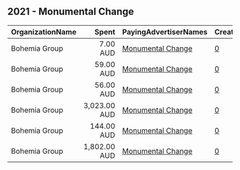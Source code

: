 ## 2021 - Monumental Change 
|OrganizationName|Spent|PayingAdvertiserNames|CreativeUrls|Impressions|Genders|AgeBrackets|CountryCodes|BillingAddresses|CandidateBallotInformation|
|:---|---:|:---|:---|---:|:---|:---|:---|:---|:---|
|Bohemia Group|7.00 AUD|[Monumental Change](2021/Monumental_Change.md)|[0](https://www.snap.com/political-ads/asset/4fa80b0f64bc2d799fed20980f8f0ed333c0c091254afb8aab0e303fdcfafc64?mediaType=mp4)|1,071||18+|australia|"10-16 Charles St,Redfern,2016,AU"||
|Bohemia Group|59.00 AUD|[Monumental Change](2021/Monumental_Change.md)|[0](https://www.snap.com/political-ads/asset/4fa80b0f64bc2d799fed20980f8f0ed333c0c091254afb8aab0e303fdcfafc64?mediaType=mp4)|7,206||18+|australia|"10-16 Charles St,Redfern,2016,AU"||
|Bohemia Group|56.00 AUD|[Monumental Change](2021/Monumental_Change.md)|[0](https://www.snap.com/political-ads/asset/4fa80b0f64bc2d799fed20980f8f0ed333c0c091254afb8aab0e303fdcfafc64?mediaType=mp4)|9,412||17-|australia|"10-16 Charles St,Redfern,2016,AU"||
|Bohemia Group|3,023.00 AUD|[Monumental Change](2021/Monumental_Change.md)|[0](https://www.snap.com/political-ads/asset/4fa80b0f64bc2d799fed20980f8f0ed333c0c091254afb8aab0e303fdcfafc64?mediaType=mp4)|702,611||18+|australia|"10-16 Charles St,Redfern,2016,AU"||
|Bohemia Group|144.00 AUD|[Monumental Change](2021/Monumental_Change.md)|[0](https://www.snap.com/political-ads/asset/4fa80b0f64bc2d799fed20980f8f0ed333c0c091254afb8aab0e303fdcfafc64?mediaType=mp4)|18,210||18+|australia|"10-16 Charles St,Redfern,2016,AU"||
|Bohemia Group|1,802.00 AUD|[Monumental Change](2021/Monumental_Change.md)|[0](https://www.snap.com/political-ads/asset/4fa80b0f64bc2d799fed20980f8f0ed333c0c091254afb8aab0e303fdcfafc64?mediaType=mp4)|461,286||18+|australia|"10-16 Charles St,Redfern,2016,AU"||
